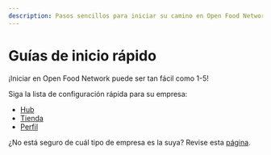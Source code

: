 ```yaml
---
description: Pasos sencillos para iniciar su camino en Open Food Network
---
```


# Guías de inicio rápido

¡Iniciar en Open Food Network puede ser tan fácil como 1-5!

Siga la lista de configuración rápida para su empresa:

* [Hub](multi-producers-shop-hub-quick-setup-guide.md)
* [Tienda](producer-shop-quick-setup-guide.md)
* [Perfil](profile-only-quick-setup-guide.md)

¿No está seguro de cuál tipo de empresa es la suya? Revise esta [página](../your-quick-start-on-ofn-given-who-you-are.md).

